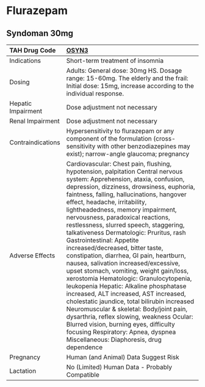 # Flurazepam

## Syndoman 30mg

| TAH Drug Code      | [OSYN3](https://www.tahsda.org.tw/drugs/hissearch.php?drug_code=OSYN3)                                                                                                                                                                                                                                                                                                                                                                                                                                                                                                                                                                                                                                                                                                                                                                                                                                                                                                                                    |
|:-------------------|:----------------------------------------------------------------------------------------------------------------------------------------------------------------------------------------------------------------------------------------------------------------------------------------------------------------------------------------------------------------------------------------------------------------------------------------------------------------------------------------------------------------------------------------------------------------------------------------------------------------------------------------------------------------------------------------------------------------------------------------------------------------------------------------------------------------------------------------------------------------------------------------------------------------------------------------------------------------------------------------------------------|
| Indications        | Short-term treatment of insomnia                                                                                                                                                                                                                                                                                                                                                                                                                                                                                                                                                                                                                                                                                                                                                                                                                                                                                                                                                                          |
| Dosing             | Adults: General dose: 30mg HS. Dosage range: 15-60mg. The elderly and the frail: Initial dose: 15mg, increase according to the individual response.                                                                                                                                                                                                                                                                                                                                                                                                                                                                                                                                                                                                                                                                                                                                                                                                                                                       |
| Hepatic Impairment | Dose adjustment not necessary                                                                                                                                                                                                                                                                                                                                                                                                                                                                                                                                                                                                                                                                                                                                                                                                                                                                                                                                                                             |
| Renal Impairment   | Dose adjustment not necessary                                                                                                                                                                                                                                                                                                                                                                                                                                                                                                                                                                                                                                                                                                                                                                                                                                                                                                                                                                             |
| Contraindications  | Hypersensitivity to flurazepam or any component of the formulation (cross-sensitivity with other benzodiazepines may exist); narrow-angle glaucoma; pregnancy                                                                                                                                                                                                                                                                                                                                                                                                                                                                                                                                                                                                                                                                                                                                                                                                                                             |
| Adverse Effects    | Cardiovascular: Chest pain, flushing, hypotension, palpitation Central nervous system: Apprehension, ataxia, confusion, depression, dizziness, drowsiness, euphoria, faintness, falling, hallucinations, hangover effect, headache, irritability, lightheadedness, memory impairment, nervousness, paradoxical reactions, restlessness, slurred speech, staggering, talkativeness Dermatologic: Pruritus, rash Gastrointestinal: Appetite increased/decreased, bitter taste, constipation, diarrhea, GI pain, heartburn, nausea, salivation increased/excessive, upset stomach, vomiting, weight gain/loss, xerostomia Hematologic: Granulocytopenia, leukopenia Hepatic: Alkaline phosphatase increased, ALT increased, AST increased, cholestatic jaundice, total bilirubin increased Neuromuscular & skeletal: Body/joint pain, dysarthria, reflex slowing, weakness Ocular: Blurred vision, burning eyes, difficulty focusing Respiratory: Apnea, dyspnea Miscellaneous: Diaphoresis, drug dependence |
| Pregnancy          | Human (and Animal) Data Suggest Risk                                                                                                                                                                                                                                                                                                                                                                                                                                                                                                                                                                                                                                                                                                                                                                                                                                                                                                                                                                      |
| Lactation          | No (Limited) Human Data - Probably Compatible                                                                                                                                                                                                                                                                                                                                                                                                                                                                                                                                                                                                                                                                                                                                                                                                                                                                                                                                                             |

